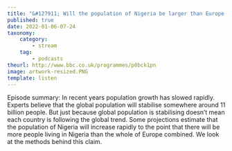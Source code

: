 ```yaml
---
title: "&#127911; Will the population of Nigeria be larger than Europe’s?"
published: true
date: 2022-01-06-07-24
taxonomy:
    category:
        - stream
    tag:
        - podcasts
theurl: http://www.bbc.co.uk/programmes/p0bck1pn
image: artwork-resized.PNG
template: listen
---
```


Episode summary: In recent years population growth has slowed rapidly. Experts believe that the global population will stabilise somewhere around 11 billion people. But just because global population is stabilising doesn&rsquo;t mean each country is following the global trend. Some projections estimate that the population of Nigeria will increase rapidly to the point that there will be more people living in Nigeria than the whole of Europe combined. We look at the methods behind this claim.
